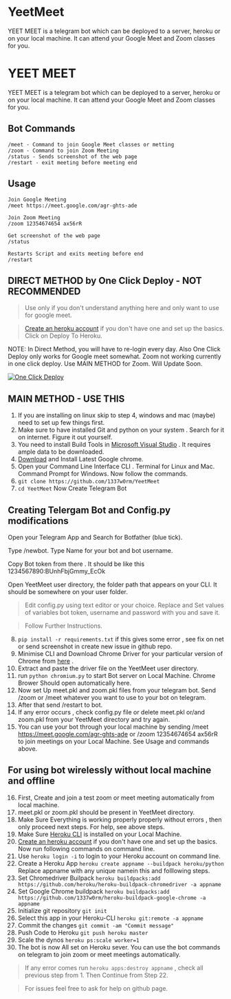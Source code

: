 # YeetMeet
YEET MEET is a telegram bot which can be deployed to a server, heroku or on your local machine. It can attend your Google Meet and Zoom classes for you.



# YEET MEET

YEET MEET is a telegram bot which can be deployed to a server, heroku or on your local machine. It can attend your Google Meet and Zoom classes for you.



## Bot Commands

    /meet - Command to join Google Meet classes or metting
    /zoom - Command to join Zoom Meeting
    /status - Sends screenshot of the web page
    /restart - exit meeting before meeting end
    
    
	

## Usage
	
    Join Google Meeting
    /meet https://meet.google.com/agr-ghts-ade
    
    Join Zoom Meeting
    /zoom 12354674654 ax56rR
	
    Get screenshot of the web page
    /status

    Restarts Script and exits meeting before end
    /restart


## DIRECT METHOD by One Click Deploy - NOT RECOMMENDED

> Use only if you don't understand anything here and only want to use for google meet.

> [Create an heroku account](https://signup.heroku.com/) if you don't have one and set up the basics. Click on Deploy To Heroku.


NOTE: In Direct Method, you will have to re-login every day. Also One Click Deploy only works for Google meet somewhat. Zoom not working currently in one click deploy. Use MAIN METHOD for Zoom. Will Update Soon.



[![One Click Deploy](https://www.herokucdn.com/deploy/button.svg)](https://heroku.com/deploy?template=https://github.com/1337w0rm/YeetMeet)


## MAIN METHOD - USE THIS

1. If you are installing on linux skip to step 4, windows and mac (maybe)  need to set up few things first.
2. Make sure to have installed Git and python on your system . Search for it on internet. Figure it out yourself.
3. You need to install Build Tools in [Microsoft Visual Studio](https://visualstudio.microsoft.com/downloads/) . It requires ample data to be downloaded.
4. [Download](https://www.google.com/intl/en_in/chrome/) and Install Latest Google chrome.
5. Open your Command Line Interface CLI . Terminal for Linux and Mac. Command Prompt for Windows. Now follow the commands.
6. `git clone https://github.com/1337w0rm/YeetMeet`
7. `cd YeetMeet` Now Create Telegram Bot 



## Creating Telergam Bot and Config.py modifications
	
Open your Telegram App and Search for Botfather (blue tick). 

Type /newbot. Type Name for your bot and bot username. 

Copy  Bot token from there . It should be like this 1234567890:BUnhFbjGmmy_EcOk

Open YeetMeet user directory, the folder path that appears on your CLI. It should be somewhere on your user folder.

>Edit config.py using text editor or your choice. Replace and Set values of  variables bot token, username and password with you and save it. 


>Follow Further Instructions.



8. `pip install -r requirements.txt` if this gives some error , see fix on net or send screenshot in create new issue in github repo.
9.  Minimise CLI and Download Chrome Driver for your particular version of Chrome from [here](https://sites.google.com/a/chromium.org/chromedriver/downloads) .
10. Extract and paste the driver file on the YeetMeet user directory.
11. run `python chromium.py` to start Bot server on Local Machine. Chrome Brower Should open automatically here.
12. Now set Up meet.pkl and zoom.pkl files from your telegram bot. Send /zoom or /meet whatever you want to use to your bot on telegram.
13. After that send /restart to bot. 
14. If any error occurs , check config.py file or delete meet.pkl or/and zoom.pkl from your YeetMeet directory and try again.
15. You can use your bot through your local machine by sending /meet https://meet.google.com/agr-ghts-ade or /zoom 12354674654 ax56rR to join meetings on your Local Machine. See Usage and commands above.
    


## For using bot wirelessly without local machine and offline
	
16. First, Create and join a test zoom or meet meeting automatically  from local machine.
17. meet.pkl or zoom.pkl should be present in YeetMeet directory.
18. Make Sure Everything is working properly properly without errors , then only proceed next steps. For help, see above steps.
19. Make Sure [Heroku CLI](https://devcenter.heroku.com/articles/heroku-cli) is installed on your Local Machine.
20. [Create an heroku account](https://signup.heroku.com/) if you don't have one and set up the basics. Now run following commands on command line.
21. Use `heroku login -i` to login to your Heroku account on command line.
22. Create a Heroku App `heroku create appname --buildpack heroku/python` Replace appname with any unique namein this and folllowing steps.
23. Set Chromedriver Builpack `heroku buildpacks:add https://github.com/heroku/heroku-buildpack-chromedriver -a appname`
24. Set Google Chrome buildpack `heroku buildpacks:add https://github.com/1337w0rm/heroku-buildpack-google-chrome -a appname`
25. Initialize git repository  `git init`
26. Select this app in your Heroku-CLI `heroku git:remote -a appname`
27. Commit the changes `git commit -am "Commit message"`
28. Push Code to Heroku `git push heroku master`
29. Scale the dynos `heroku ps:scale worker=1`
30. The bot is now All set on Heroku sever. You can use the bot commands on telegram to join zoom or meet meetings automatically.
 
> If any error comes run `heroku apps:destroy appname` , check all previous step from 1. Then Continue from Step 22.


> For issues feel free to ask for help on github page.


